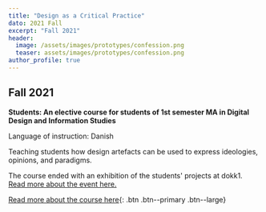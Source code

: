 ```yaml
---
title: "Design as a Critical Practice"
dato: 2021 Fall
excerpt: "Fall 2021"
header:
  image: /assets/images/prototypes/confession.png
  teaser: assets/images/prototypes/confession.png
author_profile: true
---
```


## Fall 2021

**Students: An elective course for students of 1st semester MA in Digital Design and Information Studies**

Language of instruction: Danish

Teaching students how design artefacts can be used to express ideologies, opinions, and paradigms.

The course ended with an exhibition of the students' projects at dokk1. [Read more about the event here.](#LINK)

[Read more about the course here](https://kursuskatalog.au.dk/en/course/109210/Core-course-Design-as-a-critical-practice){: .btn .btn--primary .btn--large}
